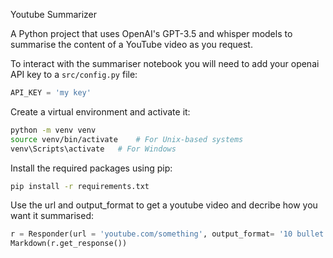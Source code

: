 Youtube Summarizer

A Python project that uses OpenAI's GPT-3.5 and whisper models to summarise the content of a YouTube video as you request.


To interact with the summariser notebook you will need to add your openai API key to a `src/config.py` file:

```python
API_KEY = 'my key'
```

Create a virtual environment and activate it:

```bash
python -m venv venv
source venv/bin/activate    # For Unix-based systems
venv\Scripts\activate   # For Windows
```

Install the required packages using pip:
```bash
pip install -r requirements.txt
```


Use the url and output_format to get a youtube video and decribe how you want it summarised: 

```python
r = Responder(url = 'youtube.com/something', output_format= '10 bullet points')
Markdown(r.get_response())
```
